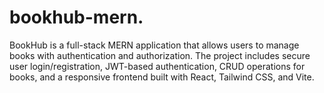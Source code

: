 # bookhub-mern.
BookHub is a full-stack MERN application that allows users to manage books with authentication and authorization. The project includes secure user login/registration, JWT-based authentication, CRUD operations for books, and a responsive frontend built with React, Tailwind CSS, and Vite.
